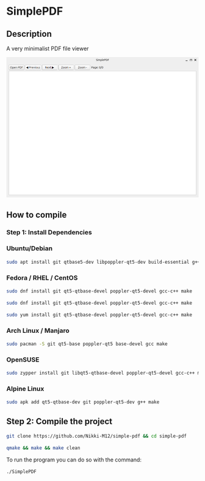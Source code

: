 # SimplePDF

## Description
A very minimalist PDF file viewer


![](https://github.com/Nikki-M12/simple-pdf/blob/main/spdf.png)


## How to compile

### Step 1: Install Dependencies
### Ubuntu/Debian
```bash
sudo apt install git qtbase5-dev libpoppler-qt5-dev build-essential g++ make
```
### Fedora / RHEL / CentOS
```bash
sudo dnf install git qt5-qtbase-devel poppler-qt5-devel gcc-c++ make
```
```bash
sudo dnf install git qt5-qtbase-devel poppler-qt5-devel gcc-c++ make
```
```bash 
sudo yum install git qt5-qtbase-devel poppler-qt5-devel gcc-c++ make
```
### Arch Linux / Manjaro
```bash
sudo pacman -S git qt5-base poppler-qt5 base-devel gcc make
```
### OpenSUSE
```bash
sudo zypper install git libqt5-qtbase-devel poppler-qt5-devel gcc-c++ make
```
### Alpine Linux
```bash
sudo apk add qt5-qtbase-dev git poppler-qt5-dev g++ make
```


## Step 2: Compile the project

```bash
git clone https://github.com/Nikki-M12/simple-pdf && cd simple-pdf
```
```bash
qmake && make && make clean
```

To run the program you can do so with the command:

```bash
./SimplePDF
```

